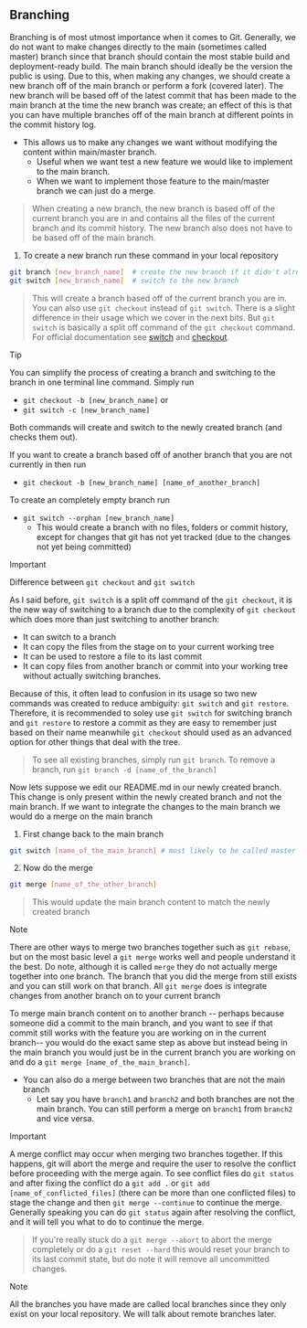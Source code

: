 ## Branching

Branching is of most utmost importance when it comes to Git. Generally, we do not want to make changes directly to the main (sometimes called master) branch since that branch should contain the most stable build and deployment-ready build. The main branch should ideally be the version the public is using. Due to this, when making any changes, we should create a new branch off of the main branch or perform a fork (covered later). The new branch will be based off of the latest commit that has been made to the main branch at the time the new branch was create; an effect of this is that you can have multiple branches off of the main branch at different points in the commit history log.
- This allows us to make any changes we want without modifying the content within main/master branch. 
	- Useful when we want test a new feature we would like to implement to the main branch.
	- When we want to implement those feature to the main/master branch we can just do a merge.
> When creating a new branch, the new branch is based off of the current branch you are in and contains all the files of the current branch and its commit history. The new branch also does not have to be based off of the main branch.

1. To create a new branch run these command in your local repository
```bash
git branch [new_branch_name]  # create the new branch if it didn't already exist
git switch [new_branch_name]  # switch to the new branch
```
> This will create a branch based off of the current branch you are in. You can also use `git checkout` instead of `git switch`. There is a slight difference in their usage which we cover in the next bits. But `git switch` is basically a split off command of the `git checkout` command. For official documentation see [switch](https://git-scm.com/docs/git-switch) and [checkout](https://git-scm.com/docs/git-checkout). 

>[!tip]
>You can simplify the process of creating a branch and switching to the branch in one terminal line command. Simply run 
>- `git checkout -b [new_branch_name]` or
>- `git switch -c [new_branch_name]`
> 
> Both commands will create and switch to the newly created branch (and checks them out).
>
>If you want to create a branch based off of another branch that you are not currently in then run 
>- `git checkout -b [new_branch_name] [name_of_another_branch]`
>
>To create an completely empty branch run 
>- `git switch --orphan [new_branch_name]`
>	- This would create a branch with no files, folders or commit history, except for changes that git has not yet tracked (due to the changes not yet being committed)

> [!important]
> Difference between `git checkout` and `git switch`
>
> As I said before, `git switch` is a split off command of the `git checkout`, it is the new way of switching to a branch due to the complexity of `git checkout` which does more than just switching to another branch: 
> - It can switch to a branch
> - It can copy the files from the stage on to your current working tree
> - It can be used to restore a file to its last commit
> - It can copy files from another branch or commit into your working tree without actually switching branches.
> 
> Because of this, it often lead to confusion in its usage so two new commands was created to reduce ambiguity: `git switch` and `git restore`. Therefore, it is recommended to soley use `git switch` for switching branch and `git restore` to restore a commit as they are easy to remember just based on their name meanwhile `git checkout` should used as an advanced option for other things that deal with the tree.

> To see all existing branches, simply run `git branch`. To remove a branch, run `git branch -d [name_of_the_branch]`

Now lets suppose we edit our README.md in our newly created branch. This change is only present within the newly created branch and not the main branch. If we want to integrate the changes to the main branch we would do a merge on the main branch
1. First change back to the main branch 
```bash 
git switch [name_of_the_main_branch] # most likely to be called master or main
```
2. Now do the merge
```bash 
git merge [name_of_the_other_branch]
```
> This would update the main branch content to match the newly created branch

>[!note]
>
>There are other ways to merge two branches together such as `git rebase`, but on the most basic level a `git merge` works well and people understand it the best. Do note, although it is called `merge` they do not actually merge together into one branch. The branch that you did the merge from still exists and you can still work on that branch. All `git merge` does is integrate changes from another branch on to your current branch

To merge main branch content on to another branch -- perhaps because someone did a commit to the main branch, and you want to see if that commit still works with the feature you are working on in the current branch-- you would do the exact same step as above but instead being in the main branch you would just be in the current branch you are working on and do a `git merge [name_of_the_main_branch]`. 
- You can also do a merge between two branches that are not the main branch
	- Let say you have `branch1` and `branch2` and both branches are not the main branch. You can still perform a merge on `branch1` from `branch2` and vice versa. 

>[!important]
>A merge conflict may occur when merging two branches together. If this happens, git will abort the merge and require the user to resolve the conflict before proceeding with the merge again. To see conflict files do `git status` and after fixing the conflict do a `git add .`  or `git add [name_of_conflicted_files]` (there can be more than one conflicted files) to stage the change and then  `git merge --continue` to continue the merge. Generally speaking you can do `git status` again after resolving the conflict, and it will tell you what to do to continue the merge.
>>If you're really stuck do a `git merge --abort` to abort the merge completely or do a `git reset --hard` this would reset your branch to its last commit state, but do note it will remove all uncommitted changes.

>[!note]
>All the branches you have made are called local branches since they only exist on your local repository. We will talk about remote branches later.
